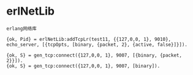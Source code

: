 # erlNetLib
    erlang网络库

    {ok, Pid} = erlNetLib:addTcpLr(test11, {{127,0,0, 1}, 9010}, echo_server, [{tcpOpts, [binary, {packet, 2}, {active, false}]}]).

    {ok, S} = gen_tcp:connect({127,0,0, 1}, 9007, [{binary, {packet, 2}}]).
    {ok, S} = gen_tcp:connect({127,0,0, 1}, 9007, [binary]).
